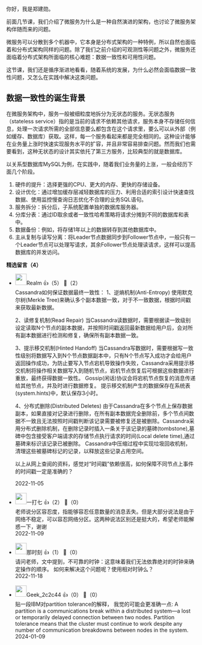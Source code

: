 你好，我是郑建勋。

前面几节课，我们介绍了微服务为什么是一种自然演进的架构，也讨论了微服务架构伴随而来的问题。

微服务可以分散到多个机器中，它本身是分布式架构的一种特例，所以自然也面临着和分布式架构同样的问题。除了我们之前介绍的可观测性等问题之外，微服务还面临着分布式架构所面临的核心难题：数据一致性和可用性问题。

这节课，我们还是循序渐进地看看，随着系统的发展，为什么必然会面临数据一致性问题，又怎么在实践中解决这类问题。

## 数据一致性的诞生背景

在微服务架构中，服务一般被细粒度地拆分为无状态的服务。无状态服务（stateless service）指的是当前的请求不依赖其他请求，服务本身不存储任何信息，处理一次请求所需的全部信息要么都包含在这个请求里，要么可以从外部（例如缓存、数据库）获取。这样，每一个服务看起来都是完全相同的。这种设计能够在业务量上涨时快速实现服务水平的扩容，并且非常容易排查问题。然而我们也需要看到，这种无状态的设计其实依托了第三方服务，比较典型的就是数据库。

以关系型数据库MySQL为例，在实践中，随着我们业务量的上涨，一般会经历下面几个阶段。

1. 硬件的提升：选择更强的CPU、更大的内存、更快的存储设备。
2. 设计优化：通过增加缓存层减轻数据库的压力、利用合适的索引设计快速查找数据、使用监控慢查询日志优化不合理的业务SQL语句。
3. 服务拆分：拆分后，子系统配置单独的数据库服务器。
4. 分库分表：通过ID取余或者一致性哈希策略将请求分摊到不同的数据库和表中。
5. 数据备份：例如，将存储1年以上的数据转存到其他数据库中。
6. 主从复制与读写分离：将Leader节点数据同步到Follower节点中，一般只有一个Leader节点可以处理写请求，其余Follower节点处理读请求，这样可以提高数据库的并发访问。
<div><strong>精选留言（4）</strong></div><ul>
<li><img src="https://static001.geekbang.org/account/avatar/00/10/7f/d3/b5896293.jpg" width="30px"><span>Realm</span> 👍（5） 💬（2）<div>Cassandra如何保证数据最终一致性：
1、逆熵机制(Anti-Entropy)
使用默克尔树(Merkle Tree)来确认多个副本数据一致，对于不一致数据，根据时间戳来获取最新数据。


2、读修复机制(Read Repair)
当Cassandra读数据时，需要根据读一致级别设定读取N个节点的副本数据，并按照时间戳返回最新数据给用户后，会对所有副本数据进行检测和修复，确保所有副本数据一致。


3、提示移交机制(Hinted Handoff)
当Cassandra写数据时，需要根据写一致性级别将数据写入到N个节点数据副本中，只有N个节点写入成功才会给用户返回操作成功，为防止要写入节点宕机导致操作失败，Cassandra采用提示移交机制将操作相关数据写入到随机节点，宕机节点恢复后可根据这些数据进行重放，最终获得数据一致性。
Gossip(闲话)协议会将宕机节点恢复的消息传递给其他节点，并及时进行数据修复。
提示移交机制产生的数据保存在系统表(system.hints)中，默认保存3小时。


4、分布式删除(Distributed Deletes)
由于Cassandra在多个节点上保存数据副本，如果直接对记录进行删除，在所有副本数据完全删除前，多个节点间数据不一致且无法按照时间戳判断该记录需要被修复还是被删除。Cassandra采用分布式删除机制，在删除记录时插入一条关于该记录的墓碑(tombstone),墓碑中包含接受客户端请求的存储节点执行请求的时间(Local delete time),通过墓碑来标识该记录已被删除。
Cassandra中压缩过程中实现垃圾回收机制，清理这些被墓碑标记的记录，以释放这些记录占用空间。

以上从网上查阅的资料，感觉对“时间戳”依赖很高，如何保障不同节点上事件的时间戳一定是准确的？</div>2022-11-05</li><br/><li><img src="https://static001.geekbang.org/account/avatar/00/12/f0/6d/3e570bb8.jpg" width="30px"><span>一打七</span> 👍（2） 💬（0）<div>老师说分区容忍度，指能够容忍任意数量的消息丢失。但是大部分说法是由于网络不稳定，可以容忍网络分区。这两种说法区别还是挺大的，希望老师能解惑一下，谢谢</div>2022-11-09</li><br/><li><img src="https://static001.geekbang.org/account/avatar/00/11/8f/cf/890f82d6.jpg" width="30px"><span>那时刻</span> 👍（1） 💬（0）<div>请问老师，文中提到，不可靠的时钟：这意味着我们无法依靠绝对的时钟来确定操作的顺序。 如何来解决这个问题呢？使用相对时钟么？</div>2022-11-18</li><br/><li><img src="" width="30px"><span>Geek_2c2c44</span> 👍（0） 💬（0）<div>贴一段IBM对partition  tolerance的解释， 我觉的可能会更准确一点:
A partition is a communications break within a distributed system—a lost or temporarily delayed connection between two nodes. Partition tolerance means that the cluster must continue to work despite any number of communication breakdowns between nodes in the system.</div>2024-01-09</li><br/>
</ul>